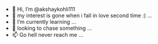 - 👋 Hi, I’m @akshaykohli111
- 👀 my interest is gone when i fall in love second time :) ...
- 🌱 I’m currently learning ...
- 💞️ looking to chase something ...
- 📫 Go hell never reach me ...

<!---
akshaykohli111/akshaykohli111 is a ✨ special ✨ repository because its `README.md` (this file) appears on your GitHub profile.
You can click the Preview link to take a look at your changes.
--->
